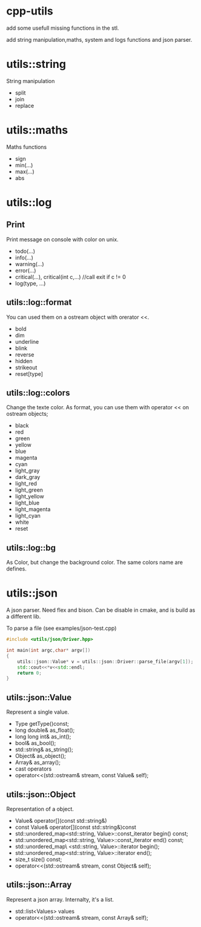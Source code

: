 cpp-utils
========

add some usefull missing functions in the stl.



add string manipulation,maths, system and logs functions and json parser.


utils::string
=============

String manipulation

* split
* join
* replace


utils::maths
============

Maths functions

* sign
* min(...)
* max(...)
* abs


utils::log
==========

Print
-----

Print message on console with color on unix.

* todo(...)
* info(...)
* warning(...)
* error(...)
* critical(...), critical(int c,...) //call exit if c != 0
* log(type, ...) 

utils::log::format
------------------

You can used them on a ostream object with orerator <<.

* bold
* dim
* underline
* blink
* reverse
* hidden
* strikeout
* reset[type]

utils::log::colors
------------------

Change the texte color.
As format, you can use them with operator << on ostream objects;

* black
* red
* green
* yellow
* blue
* magenta
* cyan
* light_gray
* dark_gray
* light_red
* light_green
* light_yellow
* light_blue
* light_magenta
* light_cyan
* white
* reset


utils::log::bg
--------------

As Color, but change the background color.
The same colors name are defines.


utils::json
===========

A json parser.
Need flex and bison.
Can be disable in cmake, and is build as a different lib.

To parse a file (see examples/json-test.cpp)

```c++
#include <utils/json/Driver.hpp>

int main(int argc,char* argv[])
{
    utils::json::Value* v = utils::json::Driver::parse_file(argv[1]);
    std::cout<<*v<<std::endl;
    return 0;
}
```

utils::json::Value
------------------

Represent a single value.

* Type getType()const;
* long double& as_float();
* long long int& as_int();
* bool& as_bool();
* std::string& as_string();
* Object& as_object();
* Array& as_array();
* cast operators
* operator<<(std::ostream& stream, const Value& self);


utils::json::Object
-------------------

Representation of a object.

* Value& operator[](const std::string&)
* const Value& operator[](const std::string&)const 
* std::unordered_map\<std::string, Value\>::const_iterator begin() const;
* std::unordered_map\<std::string, Value\>::const_iterator end() const;
* std::unordered_map\ <std::string, Value\>::iterator begin();
* std::unordered_map\<std::string, Value\>::iterator end();
* size_t size() const;
* operator<<(std::ostream& stream, const Object& self);


utils::json::Array
------------------

Represent a json array. Internalty, it's a list.

* std::list\<Values\> values
* operator<<(std::ostream& stream, const Array& self);









